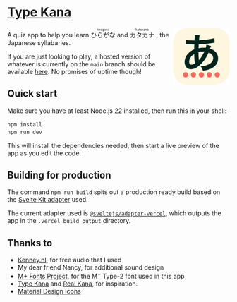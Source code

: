 # [Type Kana](https://type-kana.furudean.com/)

<img src="assets/logo.svg" 
  width="128" 
  height="128" 
  align="right" 
  alt="Type Kana logo" />

A quiz app to help you learn
<ruby>
ひらがな<rp>(</rp><rt>hiragana</rt><rp>)</rp>
</ruby>
and
<ruby>
カタカナ<rp>(</rp><rt>katakana</rt><rp>)</rp>
</ruby>, the Japanese syllabaries.

If you are just looking to play, a hosted version of whatever is currently on the `main` branch should be available [here](https://type-kana.furudean.com/). No promises of uptime though!

## Quick start

Make sure you have at least Node.js 22 installed, then run this in your shell:

```bash
npm install
npm run dev
```

This will install the dependencies needed, then start a live preview of the app as you edit the code.

## Building for production

The command `npm run build` spits out a production ready build based on the [Svelte Kit adapter](https://kit.svelte.dev/docs#adapters) used.

The current adapter used is [`@sveltejs/adapter-vercel`](https://github.com/sveltejs/kit/tree/master/packages/adapter-vercel), which outputs the app in the `.vercel_build_output` directory.

## Thanks to

- [Kenney.nl](https://www.kenney.nl/), for free audio that I used
- My dear friend Nancy, for additional sound design
- [M+ Fonts Project](https://mplus-fonts.osdn.jp/), for the M<sup>+</sup> Type-2 font used in this app
- [Type Kana](https://lab.fleon.org/type-kana/) and [Real Kana](https://realkana.com/), for inspiration.
- [Material Design Icons](https://github.com/Templarian/MaterialDesign)
